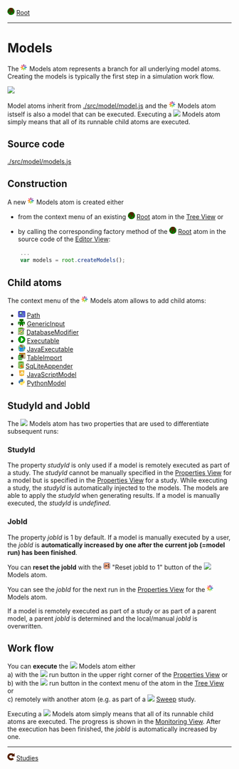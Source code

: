 ![](../../../icons/root.png) [Root](../root.md)

----

# Models

The ![](../../../icons/models.png) Models atom represents a branch for all underlying model atoms. Creating the models is 
typically the first step in a simulation work flow. 

![](../../../images/models.png)

Model atoms inherit from [./src/model/model.js](../../../src/model/model.js) and the ![](../../../icons/models.png) Models atom istself is also a model that can be executed. Executing a ![](../../../../icons/models.png) Models atom simply means that all of its runnable child atoms are executed.

## Source code

[./src/model/models.js](../../../src/model/models.js)

## Construction

A new ![](../../../icons/models.png) Models atom is created either 


* from the context menu of an existing ![](../../../icons/root.png) [Root](../root.md) atom in the [Tree View](../../views/treeView.md) or 

* by calling the corresponding factory method of the ![](../../../icons/root.png) [Root](../root.md) atom in the source code of the [Editor View](../../views/editorView.md):	

```javascript
    ...
    var models = root.createModels();	     
```

## Child atoms

The context menu of the ![](../../../icons/models.png) Models atom allows to add child atoms: 

* ![](../../../icons/path.png) [Path](./path/path.md)
* ![](../../../icons/genericInput.png) [GenericInput](./genericInput/genericInput.md)
* ![](../../../icons/databaseModifier.png) [DatabaseModifier](./code/databaseModifier.md)
* ![](../../../icons/run.png) [Executable](./executable/executable.md) 
* ![](../../../icons/java.png) [JavaExecutable](./executable/javaExecutable.md)  	
* ![](../../../icons/tableImport.png) [TableImport](./tableImport/tableImport.md)
* ![](../../../icons/databaseAppender.png) [SqLiteAppender](./sqLiteAppender/sqLiteAppender.md) 
* ![](../../../icons/javaScript.png) [JavaScriptModel](./code/javaScriptModel.md)
* ![](../../../icons/python.png) [PythonModel](./code/pythonModel.md)


## StudyId and JobId

The ![](../../../../icons/models.png) Models atom has two properties that are used to differentiate
subsequent runs:

### StudyId

The property *studyId* is only used if a model is remotely executed as part of a study. The *studyId* cannot be manually specified in the [Properties View](../../views/propertiesView.md) for a model but is specified in the [Properties View](../../views/propertiesView.md) for a study. While executing a study, the *studyId* is automatically injected to the models. The models are able to apply the *studyId* when generating results. If a model is manually executed, the *studyId* is *undefined*.

### JobId

The property *jobId* is 1 by default. If a model is manually executed by a user, the *jobId* is **automatically increased by one after the current job (=model run) has been finished**. 

You can **reset the jobId** with the ![](../../../icons/resetJobId.png) "Reset jobId to 1" button of the ![](../../../../icons/models.png) Models atom. 

You can see the *jobId* for the next run in the [Properties View](../../views/propertiesView.md) for the ![](../../../icons/models.png) Models atom.

If a model is remotely executed as part of a study or as part of a parent model, a parent *jobId* is determined and the local/manual *jobId* is overwritten. 

## Work flow 

You can **execute** the ![](../../../../icons/models.png) Models atom either<br> 
a) with the ![](../../../../icons/run.png) run button in the upper right corner of the [Properties View](../../../views/propertiesView.md) or<br>
b) with the ![](../../../../icons/run.png) run button in the context menu of the atom in the [Tree View](../../../views/treeView.md) or<br>
c) remotely with another atom (e.g. as part of a ![](../../../../icons/sweep.png) [Sweep](../../study/sweep/sweep.md) study. 

Executing a ![](../../../../icons/models.png) Models atom simply means that all of its runnable child atoms are executed. 
The progress is shown in the [Monitoring View](../../../views/monitoringView.md). After the execution has been finished, the *jobId* is automatically increased by one.  


----
![Studies](../../../icons/studies.png) [Studies](../study/studies.md)
